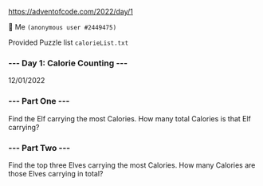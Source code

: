 https://adventofcode.com/2022/day/1

:man_dancing: Me ```(anonymous user #2449475)```

Provided Puzzle list ```calorieList.txt```

### --- Day 1: Calorie Counting ---

12/01/2022

### --- Part One ---

Find the Elf carrying the most Calories. 
How many total Calories is that Elf carrying?

### --- Part Two ---

Find the top three Elves carrying the most Calories. 
How many Calories are those Elves carrying in total?

